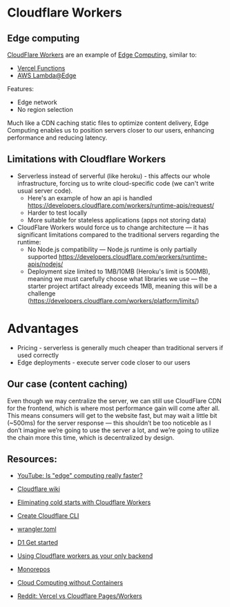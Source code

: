 # Cloudflare Workers

## Edge computing

[CloudFlare Workers](https://developers.cloudflare.com/workers/) are an example of [Edge Computing](https://en.wikipedia.org/wiki/Edge_computing), similar to:
- [Vercel Functions](https://vercel.com/docs/functions)
- [AWS Lambda@Edge](https://aws.amazon.com/lambda/edge/#Dynamic_Web_Application_at_the_Edge)

Features:
- Edge network
- No region selection

Much like a CDN caching static files to optimize content delivery, Edge Computing enables us to position servers closer to our users, enhancing performance and reducing latency.

## Limitations with Cloudflare Workers

- Serverless instead of serverful (like heroku) - this affects our whole infrastructure, forcing us to write cloud-specific code (we can't write usual server code).
    - Here's an example of how an api is handled https://developers.cloudflare.com/workers/runtime-apis/request/
    - Harder to test locally
    - More suitable for stateless applications (apps not storing data)
- CloudFlare Workers would force us to change architecture — it has significant limitations compared to the traditional servers regarding the runtime:
    - No Node.js compatibility — Node.js runtime is only partially supported https://developers.cloudflare.com/workers/runtime-apis/nodejs/
    - Deployment size limited to 1MB/10MB (Heroku's limit is 500MB), meaning we must carefully choose what libraries we use — the starter project artifact already exceeds 1MB, meaning this will be a challenge (https://developers.cloudflare.com/workers/platform/limits/)

# Advantages

- Pricing - serverless is generally much cheaper than traditional servers if used correctly
- Edge deployments - execute server code closer to our users

## Our case (content caching)

Even though we may centralize the server, we can still use CloudFlare CDN for the frontend, which is where most performance gain will come after all. This means consumers will get to the website fast, but may wait a little bit (~500ms) for the server response — this shouldn’t be too noticeble as I don’t imagine we’re going to use the server a lot, and we’re going to utilize the chain more this time, which is decentralized by design.

## Resources:

- [YouTube: Is "edge" computing really faster?](https://www.youtube.com/watch?v=yOP5-3_WFus)
- [Cloudflare wiki](https://en.wikipedia.org/wiki/Cloudflare)
- [Eliminating cold starts with Cloudflare Workers](https://blog.cloudflare.com/eliminating-cold-starts-with-cloudflare-workers)
- [Create Cloudflare CLI](https://developers.cloudflare.com/pages/get-started/c3)
- [wrangler.toml](https://developers.cloudflare.com/workers/wrangler/configuration/)
- [D1 Get started](https://developers.cloudflare.com/d1/get-started/)
- [Using Cloudflare workers as your only backend](https://www.youtube.com/watch?v=1tM_d3CH0N0)
- [Monorepos](https://developers.cloudflare.com/pages/configuration/monorepos/)
- [Cloud Computing without Containers](https://blog.cloudflare.com/cloud-computing-without-containers/)

- [Reddit: Vercel vs Cloudflare Pages/Workers](https://www.reddit.com/r/nextjs/comments/s3ec29/vercel_vs_cloudflare_pages_workers/)
